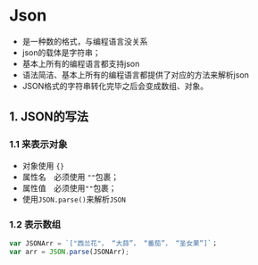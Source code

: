 # Json

- 是一种数的格式，与编程语言没关系
- json的载体是字符串；
- 基本上所有的编程语言都支持json
- 语法简洁、基本上所有的编程语言都提供了对应的方法来解析json
- JSON格式的字符串转化完毕之后会变成数组、对象。

## 1. JSON的写法

### 1.1 来表示对象

- 对象使用 `{}`
- 属性名　必须使用 `""`包裹；
- 属性值　必须使用`""`包裹；
- 使用`JSON.parse()`来解析`JSON`

### 1.2 表示数组

```js
var JSONArr = `["西兰花"， “大蒜”， “番茄”， “圣女果”]`；
var arr = JSON.parse(JSONArr);
```



